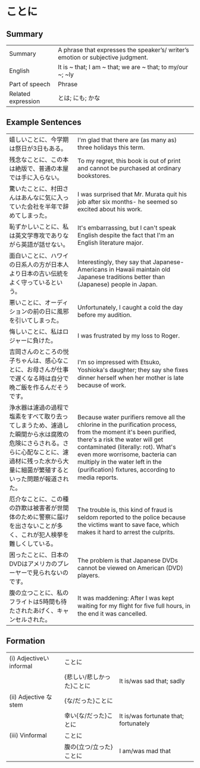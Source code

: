 # ことに

## Summary

<table><tr>   <td>Summary</td>   <td>A phrase that expresses the speaker’s/ writer’s emotion or subjective judgment.</td></tr><tr>   <td>English</td>   <td>It is ~ that; I am ~ that; we are ~ that; to my/our ~; ~ly</td></tr><tr>   <td>Part of speech</td>   <td>Phrase</td></tr><tr>   <td>Related expression</td>   <td>とは; にも; かな</td></tr></table>

## Example Sentences

<table><tr>   <td>嬉しいことに、今学期は祭日が3日もある。</td>   <td>I'm glad that there are (as many as) three holidays this term.</td></tr><tr>   <td>残念なことに、この本は絶版で、普通の本屋では手に入らない。</td>   <td>To my regret, this book is out of print and cannot be purchased at ordinary bookstores.</td></tr><tr>   <td>驚いたことに、村田さんはあんなに気に入っていた会社を半年で辞めてしまった。</td>   <td>I was surprised that Mr. Murata quit his job after six months- he seemed so excited about his work.</td></tr><tr>   <td>恥ずかしいことに、私は英文学専攻でありながら英語が話せない。</td>   <td>It's embarrassing, but I can't speak English despite the fact that I'm an English literature major.</td></tr><tr>   <td>面白いことに、ハワイの日系人の方が日本人より日本の古い伝統をよく守っているという。</td>   <td>Interestingly, they say that Japanese-Americans in Hawaii maintain old Japanese traditions better than (Japanese) people in Japan.</td></tr><tr>   <td>悪いことに、オーディションの前の日に風邪を引いてしまった。</td>   <td>Unfortunately, I caught a cold the day before my audition.</td></tr><tr>   <td>悔しいことに、私はロジャーに負けた。</td>   <td>I was frustrated by my loss to Roger.</td></tr><tr>   <td>吉岡さんのところの悦子ちゃんは、感心なことに、お母さんが仕事で遅くなる時は自分で晩ご飯を作るんだそうです。</td>   <td>I'm so impressed with Etsuko, Yoshioka's daughter; they say she ﬁxes dinner herself when her mother is late because of work.</td></tr><tr>   <td>浄水器は濾過の過程で塩素をすべて取り去ってしまうため、濾過した瞬間から水は腐敗の危険にさらされる。さらに心配なことに、濾過材に残った水から大量に細菌が繁殖するといった問題が報道された。</td>   <td>Because water purifiers remove all the chlorine in the purification process, from the moment it's been purified, there's a risk the water will get contaminated (literally: rot). What's even more worrisome, bacteria can multiply in the water left in the (puriﬁcation) ﬁxtures, according to media reports.</td></tr><tr>   <td>厄介なことに、この種の詐欺は被害者が世間体のために警察に届けを出さないことが多く、これが犯人検挙を難しくしている。</td>   <td>The trouble is, this kind of fraud is seldom reported to the police because the victims want to save face, which makes it hard to arrest the culprits.</td></tr><tr>   <td>困ったことに、日本のDVDはアメリカのプレーヤーで見られないのです。</td>   <td>The problem is that Japanese DVDs cannot be viewed on American (DVD) players.</td></tr><tr>   <td>腹の立つことに、私のフライトは5時間も待たされたあげく、キャンセルされた。</td>   <td>It was maddening: After I was kept waiting for my ﬂight for ﬁve full hours, in the end it was cancelled.</td></tr></table>

## Formation

<table class="table"><tbody><tr class="tr head"><td class="td"><span class="numbers">(i)</span> <span class="bold">Adjectiveいinformal</span></td><td class="td"><span class="concept">ことに</span></td><td class="td"></td></tr><tr class="tr"><td class="td"></td><td class="td"><span>{悲しい/悲しかった}</span><span class="concept">ことに</span></td><td class="td"><span>It is/was sad that; sadly</span></td></tr><tr class="tr head"><td class="td"><span class="numbers">(ii)</span> <span class="bold">Adjective な stem</span></td><td class="td"><span>{な/だった}</span><span class="concept">ことに</span></td><td class="td"></td></tr><tr class="tr"><td class="td"></td><td class="td"><span>幸い{な/だった}</span><span class="concept">ことに</span></td><td class="td"><span>It is/was fortunate that; fortunately</span></td></tr><tr class="tr head"><td class="td"><span class="numbers">(iii)</span> <span class="bold">Vinformal</span></td><td class="td"><span class="concept">ことに</span></td><td class="td"></td></tr><tr class="tr"><td class="td"></td><td class="td"><span>腹の{立つ/立った}</span><span class="concept">ことに</span></td><td class="td"><span>I am/was mad that</span></td></tr></tbody></table>

